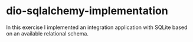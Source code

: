 # dio-sqlalchemy-implementation
In this exercise I implemented an integration application with SQLite based on an available relational schema.
